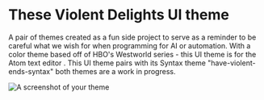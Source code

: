 # These Violent Delights UI theme

A pair of themes created as a fun side project to serve as a reminder to be careful what we wish for when programming for AI or automation. With a color theme based off of HBO's Westworld series - this UI theme is for the Atom text editor . This UI theme pairs with its Syntax theme "have-violent-ends-syntax" both themes are a work in progress. 

![A screenshot of your theme](https://f.cloud.github.com/assets/69169/2289498/4c3cb0ec-a009-11e3-8dbd-077ee11741e5.gif)
